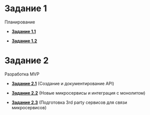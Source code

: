 
# Задание 1
Планирование

- **[Задание 1.1](tasks/task-1-1/README.md)**

- **[Задание 1.2](tasks/task-1-2/README.md)**

# Задание 2 
Разработка MVP

- **[Задание 2.1](tasks/task-2-1/README.md)** (Создание и документирование API)


- **[Задание 2.2](tasks/task-2-2/README.md)** (Новые микросервисы и интеграция с монолитом)


- **[Задание 2.3](tasks/task-2-3/README.md)** (Подготовка 3rd party сервисов для связи микросервисов)



 
